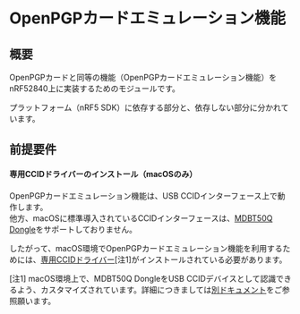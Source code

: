 # OpenPGPカードエミュレーション機能

## 概要
OpenPGPカードと同等の機能（OpenPGPカードエミュレーション機能）をnRF52840上に実装するためのモジュールです。

プラットフォーム（nRF5 SDK）に依存する部分と、依存しない部分に分かれています。

## 前提要件

#### 専用CCIDドライバーのインストール（macOSのみ）

OpenPGPカードエミュレーション機能は、USB CCIDインターフェース上で動作します。<br>
他方、macOSに標準導入されているCCIDインターフェースは、[MDBT50Q Dongle](../../FIDO2Device/MDBT50Q_Dongle/README.md)をサポートしておりません。

したがって、macOS環境でOpenPGPカードエミュレーション機能を利用するためには、[専用CCIDドライバー](../../CCID/INSTALLPRG.md)[注1]がインストールされている必要があります。

[注1] macOS環境上で、MDBT50Q DongleをUSB CCIDデバイスとして認識できるよう、カスタマイズされています。詳細につきましては[別ドキュメント](../../CCID/ccid_lib/README.md)をご参照願います。
